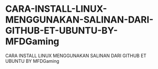 # CARA-INSTALL-LINUX-MENGGUNAKAN-SALINAN-DARI-GITHUB-ET-UBUNTU-BY-MFDGaming
CARA INSTALL LINUX MENGGUNAKAN SALINAN DARI GITHUB ET UBUNTU BY MFDGaming
